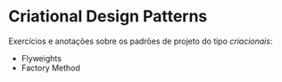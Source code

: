 # Criational Design Patterns
Exercícios e anotações sobre os padrões de projeto do tipo *criacionais*:
- Flyweights
- Factory Method
